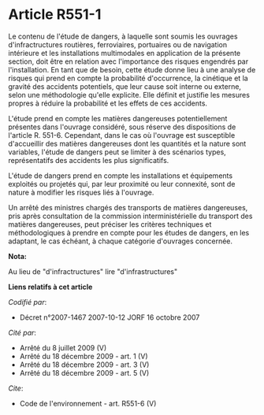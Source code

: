 # Article R551-1

Le contenu de l'étude de dangers, à laquelle sont soumis les ouvrages d'infractructures routières, ferroviaires, portuaires
ou de navigation intérieure et les installations multimodales en application de la présente section, doit être en relation
avec l'importance des risques engendrés par l'installation. En tant que de besoin, cette étude donne lieu à une analyse de
risques qui prend en compte la probabilité d'occurrence, la cinétique et la gravité des accidents potentiels, que leur cause
soit interne ou externe, selon une méthodologie qu'elle explicite. Elle définit et justifie les mesures propres à réduire la
probabilité et les effets de ces accidents. 

L'étude prend en compte les matières dangereuses potentiellement présentes dans l'ouvrage considéré, sous réserve des
dispositions de l'article R. 551-6. Cependant, dans le cas où l'ouvrage est susceptible d'accueillir des matières dangereuses
dont les quantités et la nature sont variables, l'étude de dangers peut se limiter à des scénarios types, représentatifs des
accidents les plus significatifs. 

L'étude de dangers prend en compte les installations et équipements exploités ou projetés qui, par leur proximité ou leur
connexité, sont de nature à modifier les risques liés à l'ouvrage. 

Un arrêté des ministres chargés des transports de matières dangereuses, pris après consultation de la commission
interministérielle du transport des matières dangereuses, peut préciser les critères techniques et méthodologiques à prendre
en compte pour les études de dangers, en les adaptant, le cas échéant, à chaque catégorie d'ouvrages concernée.

**Nota:**

Au lieu de "d'infractructures" lire "d'infrastructures"

**Liens relatifs à cet article**

_Codifié par_:

  - Décret n°2007-1467 2007-10-12 JORF 16 octobre 2007

_Cité par_:

  - Arrêté du 8 juillet 2009 (V)
  - Arrêté du 18 décembre 2009 - art. 1 (V)
  - Arrêté du 18 décembre 2009 - art. 3 (V)
  - Arrêté du 18 décembre 2009 - art. 5 (V)

_Cite_:

  - Code de l'environnement - art. R551-6 (V)
